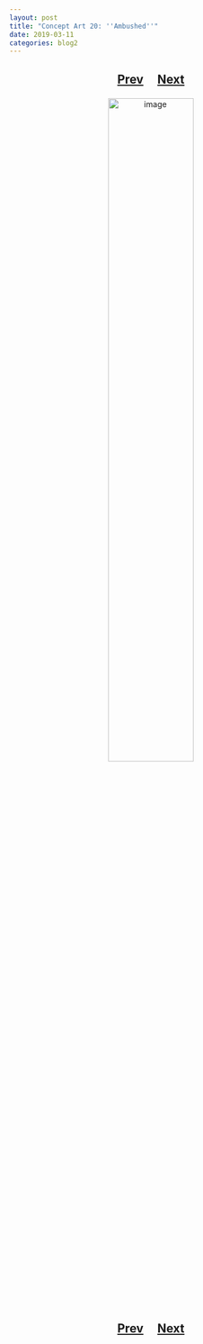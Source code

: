 ```yaml
---
layout: post
title: "Concept Art 20: ''Ambushed''"
date: 2019-03-11
categories: blog2
---
```


<h2>
  <p style="text-align:center;">
    <a href="/wingsofthechorus/archive/2019/02/27/conceptart19">Prev</a>
    &nbsp;&nbsp;&nbsp;
    <a href="/wingsofthechorus/archive/2019/03/12/conceptart21">Next</a>
  </p>
</h2>

<p style="text-align:center;">
  <img src="/wingsofthechorus/images/conceptart/ca20.png" width="55%" alt="image"/>
</p>

<h2>
  <p style="text-align:center;">
    <a href="/wingsofthechorus/archive/2019/02/27/conceptart19">Prev</a>
    &nbsp;&nbsp;&nbsp;
    <a href="/wingsofthechorus/archive/2019/03/12/conceptart21">Next</a>
  </p>
</h2>
